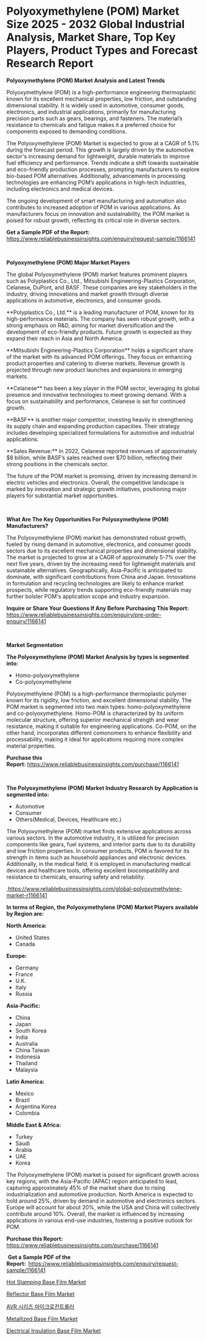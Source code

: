 <p><h1>Polyoxymethylene (POM) Market Size 2025 - 2032 Global Industrial Analysis, Market Share, Top Key Players, Product Types and Forecast Research Report</h1></p><p><strong>Polyoxymethylene (POM) Market Analysis and Latest Trends</strong></p>
<p><p>Polyoxymethylene (POM) is a high-performance engineering thermoplastic known for its excellent mechanical properties, low friction, and outstanding dimensional stability. It is widely used in automotive, consumer goods, electronics, and industrial applications, primarily for manufacturing precision parts such as gears, bearings, and fasteners. The material’s resistance to chemicals and fatigue makes it a preferred choice for components exposed to demanding conditions.</p><p>The Polyoxymethylene (POM) Market is expected to grow at a CAGR of 5.1% during the forecast period. This growth is largely driven by the automotive sector's increasing demand for lightweight, durable materials to improve fuel efficiency and performance. Trends indicate a shift towards sustainable and eco-friendly production processes, prompting manufacturers to explore bio-based POM alternatives. Additionally, advancements in processing technologies are enhancing POM’s applications in high-tech industries, including electronics and medical devices.</p><p>The ongoing development of smart manufacturing and automation also contributes to increased adoption of POM in various applications. As manufacturers focus on innovation and sustainability, the POM market is poised for robust growth, reflecting its critical role in diverse sectors.</p></p>
<p><strong>Get a Sample PDF of the Report:&nbsp;</strong> <a href="https://www.reliablebusinessinsights.com/enquiry/request-sample/1166141?utm_campaign=97&utm_medium=2&utm_source=Github&utm_content=ia&utm_term=03042025&utm_id=polyoxymethylene-pom">https://www.reliablebusinessinsights.com/enquiry/request-sample/1166141</a></p>
<p>&nbsp;</p>
<p><strong>Polyoxymethylene (POM) Major Market Players</strong></p>
<p><p>The global Polyoxymethylene (POM) market features prominent players such as Polyplastics Co., Ltd., Mitsubishi Engineering-Plastics Corporation, Celanese, DuPont, and BASF. These companies are key stakeholders in the industry, driving innovations and market growth through diverse applications in automotive, electronics, and consumer goods.</p><p>**Polyplastics Co., Ltd.** is a leading manufacturer of POM, known for its high-performance materials. The company has seen robust growth, with a strong emphasis on R&D, aiming for market diversification and the development of eco-friendly products. Future growth is expected as they expand their reach in Asia and North America.</p><p>**Mitsubishi Engineering-Plastics Corporation** holds a significant share of the market with its advanced POM offerings. They focus on enhancing product properties and catering to diverse markets. Revenue growth is projected through new product launches and expansions in emerging markets.</p><p>**Celanese** has been a key player in the POM sector, leveraging its global presence and innovative technologies to meet growing demand. With a focus on sustainability and performance, Celanese is set for continued growth.</p><p>**BASF** is another major competitor, investing heavily in strengthening its supply chain and expanding production capacities. Their strategy includes developing specialized formulations for automotive and industrial applications.</p><p>**Sales Revenue:** In 2022, Celanese reported revenues of approximately $8 billion, while BASF’s sales reached over $70 billion, reflecting their strong positions in the chemicals sector.</p><p>The future of the POM market is promising, driven by increasing demand in electric vehicles and electronics. Overall, the competitive landscape is marked by innovation and strategic growth initiatives, positioning major players for substantial market opportunities.</p></p>
<p>&nbsp;</p>
<p><strong>What Are The Key Opportunities For Polyoxymethylene (POM) Manufacturers?</strong></p>
<p><p>The Polyoxymethylene (POM) market has demonstrated robust growth, fueled by rising demand in automotive, electronics, and consumer goods sectors due to its excellent mechanical properties and dimensional stability. The market is projected to grow at a CAGR of approximately 5-7% over the next five years, driven by the increasing need for lightweight materials and sustainable alternatives. Geographically, Asia-Pacific is anticipated to dominate, with significant contributions from China and Japan. Innovations in formulation and recycling technologies are likely to enhance market prospects, while regulatory trends supporting eco-friendly materials may further bolster POM's application scope and industry expansion.</p></p>
<p><strong>Inquire or Share Your Questions If Any Before Purchasing This Report:</strong> <a href="https://www.reliablebusinessinsights.com/enquiry/pre-order-enquiry/1166141?utm_campaign=97&utm_medium=2&utm_source=Github&utm_content=ia&utm_term=03042025&utm_id=polyoxymethylene-pom">https://www.reliablebusinessinsights.com/enquiry/pre-order-enquiry/1166141</a></p>
<p>&nbsp;</p>
<p><strong>Market Segmentation</strong></p>
<p><strong>The Polyoxymethylene (POM) Market Analysis by types is segmented into:</strong></p>
<p><ul><li>Homo-polyoxymethylene</li><li>Co-polyoxymethylene</li></ul></p>
<p><p>Polyoxymethylene (POM) is a high-performance thermoplastic polymer known for its rigidity, low friction, and excellent dimensional stability. The POM market is segmented into two main types: homo-polyoxymethylene and co-polyoxymethylene. Homo-POM is characterized by its uniform molecular structure, offering superior mechanical strength and wear resistance, making it suitable for engineering applications. Co-POM, on the other hand, incorporates different comonomers to enhance flexibility and processability, making it ideal for applications requiring more complex material properties.</p></p>
<p><strong>Purchase this Report:&nbsp;</strong><a href="https://www.reliablebusinessinsights.com/purchase/1166141?utm_campaign=97&utm_medium=2&utm_source=Github&utm_content=ia&utm_term=03042025&utm_id=polyoxymethylene-pom">https://www.reliablebusinessinsights.com/purchase/1166141</a></p>
<p>&nbsp;</p>
<p><strong>The Polyoxymethylene (POM) Market Industry Research by Application is segmented into:</strong></p>
<p><ul><li>Automotive</li><li>Consumer</li><li>Others(Medical, Devices, Healthcare etc.)</li></ul></p>
<p><p>The Polyoxymethylene (POM) market finds extensive applications across various sectors. In the automotive industry, it is utilized for precision components like gears, fuel systems, and interior parts due to its durability and low friction properties. In consumer products, POM is favored for its strength in items such as household appliances and electronic devices. Additionally, in the medical field, it is employed in manufacturing medical devices and healthcare tools, offering excellent biocompatibility and resistance to chemicals, ensuring safety and reliability.</p></p>
<p><a href="https://www.reliablebusinessinsights.com/global-polyoxymethylene-market-r1166141?utm_campaign=97&utm_medium=2&utm_source=Github&utm_content=ia&utm_term=03042025&utm_id=polyoxymethylene-pom">&nbsp;https://www.reliablebusinessinsights.com/global-polyoxymethylene-market-r1166141</a></p>
<p><strong>In terms of Region, the Polyoxymethylene (POM) Market Players available by Region are:</strong></p>
<p>
    <p> <strong> North America: </strong>
        <ul>
            <li>United States</li>
            <li>Canada</li>
        </ul>
        </p> 
    <p> <strong> Europe: </strong>
        <ul>
            <li>Germany</li>
            <li>France</li>
            <li>U.K.</li>
            <li>Italy</li>
            <li>Russia</li>
        </ul>
        </p> 
    <p> <strong> Asia-Pacific: </strong>
        <ul>
            <li>China</li>
            <li>Japan</li>
            <li>South Korea</li>
            <li>India</li>
            <li>Australia</li>
            <li>China Taiwan</li>
            <li>Indonesia</li>
            <li>Thailand</li>
            <li>Malaysia</li>
        </ul>
        </p> 
    <p> <strong> Latin America: </strong>
        <ul>
            <li>Mexico</li>
            <li>Brazil</li>
            <li>Argentina Korea</li>
            <li>Colombia</li>
        </ul>
        </p> 
    <p> <strong> Middle East & Africa: </strong>
        <ul>
            <li>Turkey</li>
            <li>Saudi</li>
            <li>Arabia</li>
            <li>UAE</li>
            <li>Korea</li>
        </ul>
    </p>
    </p>
<p><p>The Polyoxymethylene (POM) market is poised for significant growth across key regions, with the Asia-Pacific (APAC) region anticipated to lead, capturing approximately 45% of the market share due to rising industrialization and automotive production. North America is expected to hold around 25%, driven by demand in automotive and electronics sectors. Europe will account for about 20%, while the USA and China will collectively contribute around 10%. Overall, the market is influenced by increasing applications in various end-use industries, fostering a positive outlook for POM.</p></p>
<p><strong>Purchase this Report: </strong><a href="https://www.reliablebusinessinsights.com/purchase/1166141?utm_campaign=97&utm_medium=2&utm_source=Github&utm_content=ia&utm_term=03042025&utm_id=polyoxymethylene-pom">https://www.reliablebusinessinsights.com/purchase/1166141</a></p>
<p>&nbsp;<strong>Get a Sample PDF of the Report:&nbsp;&nbsp;</strong><a href="https://www.reliablebusinessinsights.com/enquiry/request-sample/1166141?utm_campaign=97&utm_medium=2&utm_source=Github&utm_content=ia&utm_term=03042025&utm_id=polyoxymethylene-pom">https://www.reliablebusinessinsights.com/enquiry/request-sample/1166141</a></p>
<p><strong></strong></p>
<p><p><a href="https://github.com/danitkeavyx7/Market-Research-Report-List-1/blob/main/hot-stamping-base-film-market.md?utm_campaign=97&utm_medium=2&utm_source=Github&utm_content=ia&utm_term=03042025&utm_id=polyoxymethylene-pom">Hot Stamping Base Film Market</a></p><p><a href="https://github.com/moorsdorak31/Market-Research-Report-List-1/blob/main/reflector-base-film-market.md?utm_campaign=97&utm_medium=2&utm_source=Github&utm_content=ia&utm_term=03042025&utm_id=polyoxymethylene-pom">Reflector Base Film Market</a></p><p><a href="https://github.com/sougarounis/Market-Research-Report-List-7/blob/main/733944851676.md?utm_campaign=97&utm_medium=2&utm_source=Github&utm_content=ia&utm_term=03042025&utm_id=polyoxymethylene-pom">AVR 시리즈 마이크로컨트롤러</a></p><p><a href="https://github.com/taffouasaoka/Market-Research-Report-List-1/blob/main/metallized-base-film-market.md?utm_campaign=97&utm_medium=2&utm_source=Github&utm_content=ia&utm_term=03042025&utm_id=polyoxymethylene-pom">Metallized Base Film Market</a></p><p><a href="https://github.com/bartzthateis/Market-Research-Report-List-1/blob/main/electrical-insulation-base-film-market.md?utm_campaign=97&utm_medium=2&utm_source=Github&utm_content=ia&utm_term=03042025&utm_id=polyoxymethylene-pom">Electrical Insulation Base Film Market</a></p></p>